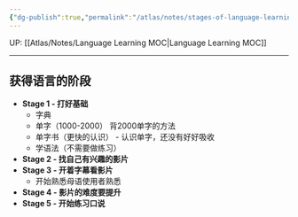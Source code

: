 ```yaml
---
{"dg-publish":true,"permalink":"/atlas/notes/stages-of-language-learning/"}
---
```


UP: [[Atlas/Notes/Language Learning MOC\|Language Learning MOC]]

---
## 获得语言的阶段
- **Stage 1 - 打好基础**
	- 字典
	- 单字（1000-2000） 背2000单字的方法
	- 单字书（更快的认识） - 认识单字，还没有好好吸收
	- 学语法（不需要做练习）
- **Stage 2 - 找自己有兴趣的影片**
- **Stage 3 - 开着字幕看影片**
	- 开始熟悉母语使用者熟悉
- **Stage 4 - 影片的难度要提升**
- **Stage 5 - 开始练习口说**